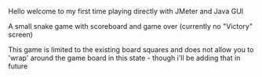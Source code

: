 Hello welcome to my first time playing directly with JMeter and Java GUI

A small snake game with scoreboard and game over (currently no "Victory" screen)

This game is limited to the existing board squares and does not allow you to 'wrap' around the game board in this state - though i'll be adding that in future